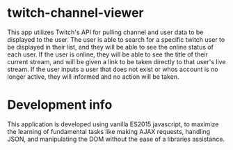 # twitch-channel-viewer
This app utilizes Twitch's API for pulling channel and user data to be displayed to the user. The user is able to search for a specific twitch user to be displayed in their list, and they will be able to see the online status of each user. If the user is online, they will be able to see the title of their current stream, and will be given a link to be taken directly to that user's live stream. If the user inputs a user that does not exist or whos account is no longer active, they will informed and no action will be taken. 

# Development info
This application is developed using vanilla ES2015 javascript, to maximize the learning of fundamental tasks like making AJAX requests, handling JSON, and manipulating the DOM without the ease of a libraries assistance.
